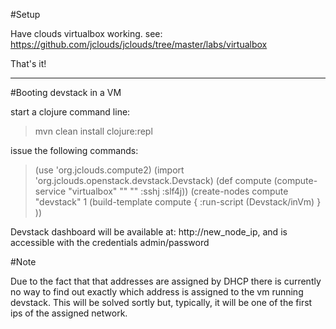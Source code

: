 
#Setup

Have clouds virtualbox working. see: https://github.com/jclouds/jclouds/tree/master/labs/virtualbox

That's it! 

--------------

#Booting devstack in a VM

start a clojure command line:

> mvn clean install clojure:repl 

issue the following commands:

>(use 'org.jclouds.compute2)
>(import 'org.jclouds.openstack.devstack.Devstack)
>(def compute (compute-service "virtualbox" "" "" :sshj :slf4j))
>(create-nodes compute "devstack" 1 (build-template compute { :run-script (Devstack/inVm) } ))

Devstack dashboard will be available at: http://new_node_ip, and is accessible with the credentials admin/password

#Note

Due to the fact that that addresses are assigned by DHCP there is currently no way to find out exactly which address is assigned to the vm running devstack. 
This will be solved sortly but, typically, it will be one of the first ips of the assigned network.